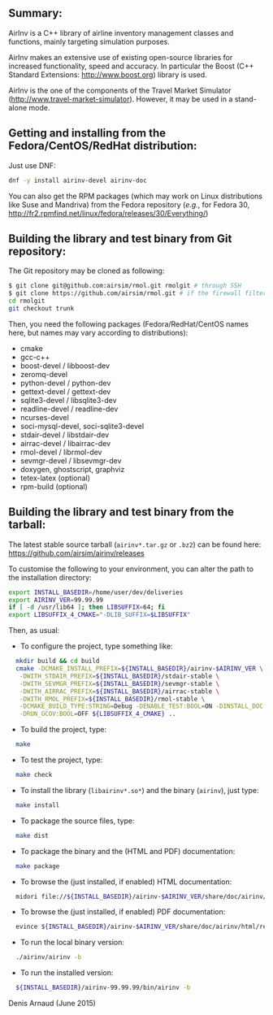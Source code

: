 
Summary:
--------
AirInv is a C++ library of airline inventory management classes and
functions, mainly targeting simulation purposes.

AirInv makes an extensive use of existing open-source libraries for
increased functionality, speed and accuracy. In particular the
Boost (C++ Standard Extensions: http://www.boost.org) library is used.

AirInv is the one of the components of the Travel Market Simulator
(http://www.travel-market-simulator). However, it may be used in a
stand-alone mode.


Getting and installing from the Fedora/CentOS/RedHat distribution:
------------------------------------------------------------------
Just use DNF:
```bash
dnf -y install airinv-devel airinv-doc
```

You can also get the RPM packages (which may work on Linux
distributions like Suse and Mandriva) from the Fedora repository
(_e.g._, for Fedora 30, 
http://fr2.rpmfind.net/linux/fedora/releases/30/Everything/)


Building the library and test binary from Git repository:
----------------------------------------------------------------
The Git repository may be cloned as following:
```bash
$ git clone git@github.com:airsim/rmol.git rmolgit # through SSH
$ git clone https://github.com/airsim/rmol.git # if the firewall filters SSH
cd rmolgit
git checkout trunk
```

Then, you need the following packages (Fedora/RedHat/CentOS names here, 
but names may vary according to distributions):
* cmake
* gcc-c++
* boost-devel / libboost-dev
* zeromq-devel
* python-devel / python-dev
* gettext-devel / gettext-dev
* sqlite3-devel / libsqlite3-dev
* readline-devel / readline-dev
* ncurses-devel
* soci-mysql-devel, soci-sqlite3-devel
* stdair-devel / libstdair-dev
* airrac-devel / libairrac-dev
* rmol-devel / librmol-dev
* sevmgr-devel / libsevmgr-dev
* doxygen, ghostscript, graphviz
* tetex-latex (optional)
* rpm-build (optional)

Building the library and test binary from the tarball:
------------------------------------------------------
The latest stable source tarball (`airinv*.tar.gz` or `.bz2`)
can be found here:
https://github.com/airsim/airinv/releases

To customise the following to your environment, you can alter the path
to the installation directory:
```bash
export INSTALL_BASEDIR=/home/user/dev/deliveries
export AIRINV_VER=99.99.99
if [ -d /usr/lib64 ]; then LIBSUFFIX=64; fi
export LIBSUFFIX_4_CMAKE="-DLIB_SUFFIX=$LIBSUFFIX"
```

Then, as usual:
* To configure the project, type something like:
```bash
  mkdir build && cd build
  cmake -DCMAKE_INSTALL_PREFIX=${INSTALL_BASEDIR}/airinv-$AIRINV_VER \
   -DWITH_STDAIR_PREFIX=${INSTALL_BASEDIR}/stdair-stable \
   -DWITH_SEVMGR_PREFIX=${INSTALL_BASEDIR}/sevmgr-stable \
   -DWITH_AIRRAC_PREFIX=${INSTALL_BASEDIR}/airrac-stable \
   -DWITH_RMOL_PREFIX=${INSTALL_BASEDIR}/rmol-stable \
   -DCMAKE_BUILD_TYPE:STRING=Debug -DENABLE_TEST:BOOL=ON -DINSTALL_DOC:BOOL=ON \
   -DRUN_GCOV:BOOL=OFF ${LIBSUFFIX_4_CMAKE} ..
```
* To build the project, type:
```bash
  make
```
* To test the project, type:
```bash
  make check
```
* To install the library (`libairinv*.so*`) and the binary (`airinv`),
  just type:
```bash
  make install
```
* To package the source files, type:
```bash
  make dist
```
* To package the binary and the (HTML and PDF) documentation:
```bash
  make package
```
* To browse the (just installed, if enabled) HTML documentation:
```bash
  midori file://${INSTALL_BASEDIR}/airinv-$AIRINV_VER/share/doc/airinv/html/index.html
```
* To browse the (just installed, if enabled) PDF documentation:
```bash
  evince ${INSTALL_BASEDIR}/airinv-$AIRINV_VER/share/doc/airinv/html/refman.pdf
```
* To run the local binary version:
```bash
  ./airinv/airinv -b
```
* To run the installed version:
```bash
  ${INSTALL_BASEDIR}/airinv-99.99.99/bin/airinv -b
```

Denis Arnaud (June 2015)

